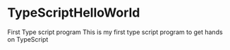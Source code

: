 # TypeScriptHelloWorld
First Type script program 
This is my first type script program to get hands on TypeScript
